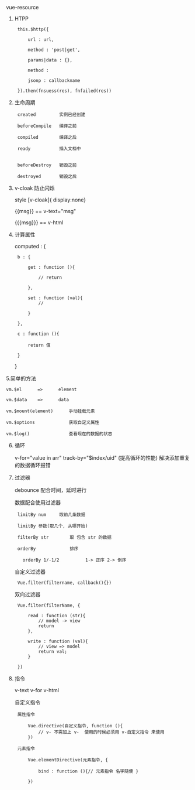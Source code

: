 vue-resource

1. HTPP 

        this.$http({

            url : url,

            method : 'post|get',

            params|data : {},

            method :

            jsonp : callbackname

        }).then(fnsuess(res), fnfailed(res))

2. 生命周期

        created         实例已经创建

        beforeCompile   编译之前

        compiled        编译之后

        ready           插入文档中


        beforeDestroy   销毁之前

        destroyed       销毁之后

3. v-cloak 防止闪烁

    style
    [v-cloak]{ display:none}

    {{msg}} == v-text="msg"

    {{{msg}}} == v-html


4. 计算属性

    computed : {

        b : {

            get : function (){

                // return

            },

            set : function (val){
                //

            }

        },

        c : function (){

            return 值

        }
    }


5.简单的方法

    vm.$el      =>      element

    vm.$data    =>      data

    vm.$mount(element)      手动挂载元素

    vm.$options             获取自定义属性

    vm.$log()               查看现在的数据的状态


6. 循环

    v-for="value in arr"  track-by="$index/uid"     (提高循环的性能) 解决添加重复的数据循环报错

7. 过滤器

    debounce        配合时间，延时进行

    数据配合使用过滤器

        limitBy num     取前几条数据

        limitBy 参数(取几个, 从哪开始)

        filterBy str        取 包含 str 的数据

        orderBy             排序

          orderBy 1/-1/2          1-> 正序 2-> 倒序

    自定义过滤器

        Vue.filter(filtername, callback(){})

    双向过滤器

        Vue.filter(filterName, {

            read : function (str){
                // model -> view
                return
            },

            write : function (val){
                // view => model
                return val;
            }

        })

8. 指令

    v-text
    v-for
    v-html

    自定义指令

        属性指令

            Vue.directive(自定义指令, function (){
                // v- 不需加上 v-  使用的时候必须用 v-自定义指令 来使用
            })

        元素指令

            Vue.elementDirective(元素指令, {

                bind : function (){// 元素指令 名字随便 }

            })

































